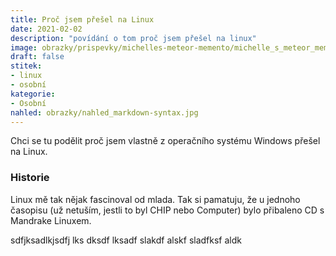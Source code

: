 ```yaml
---
title: Proč jsem přešel na Linux
date: 2021-02-02
description: "povídání o tom proč jsem přešel na linux"
image: obrazky/prispevky/michelles-meteor-memento/michelle_s_meteor_memento_nahled.png
draft: false
stitek:
- linux
- osobní
kategorie: 
- Osobní
nahled: obrazky/nahled_markdown-syntax.jpg
---
```

Chci se tu podělit proč jsem vlastně z operačního systému Windows přešel na Linux.
<!--more-->
### Historie
Linux mě tak nějak fascinoval od mlada. Tak si pamatuju, že u jednoho časopisu (už netuším, jestli to byl CHIP nebo Computer) bylo 
přibaleno CD s Mandrake Linuxem.

sdfjksadlkjsdfj lks dksdf lksadf slakdf alskf sladfksf aldk


